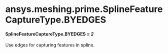 <a id="ansys-meshing-prime-splinefeaturecapturetype-byedges"></a>

# ansys.meshing.prime.SplineFeatureCaptureType.BYEDGES

<a id="ansys.meshing.prime.SplineFeatureCaptureType.BYEDGES"></a>

#### SplineFeatureCaptureType.BYEDGES *= 2*

Use edges for capturing features in spline.

<!-- !! processed by numpydoc !! -->
